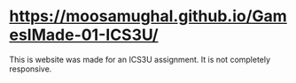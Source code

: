 # https://moosamughal.github.io/GamesIMade-01-ICS3U/

This is website was made for an ICS3U assignment. It is not completely responsive.

